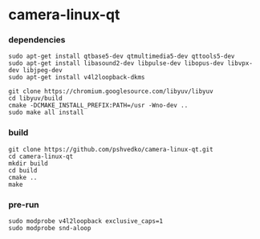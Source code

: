 # camera-linux-qt

### dependencies 
```
sudo apt-get install qtbase5-dev qtmultimedia5-dev qttools5-dev 
sudo apt-get install libasound2-dev libpulse-dev libopus-dev libvpx-dev libjpeg-dev
sudo apt-get install v4l2loopback-dkms
```
```
git clone https://chromium.googlesource.com/libyuv/libyuv
cd libyuv/build
cmake -DCMAKE_INSTALL_PREFIX:PATH=/usr -Wno-dev ..
sudo make all install
```

### build
```
git clone https://github.com/pshvedko/camera-linux-qt.git
cd camera-linux-qt
mkdir build
cd build
cmake ..
make
```

### pre-run
```
sudo modprobe v4l2loopback exclusive_caps=1
sudo modprobe snd-aloop
```
